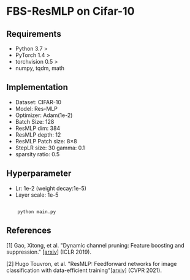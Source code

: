 # FBS-ResMLP on Cifar-10
## Requirements
+ Python 3.7 >
+ PyTorch 1.4 >
+ torchvision 0.5 >
+ numpy, tqdm, math
## Implementation
+ Dataset: CIFAR-10
+ Model: Res-MLP
+ Optimizer: Adam(1e-2)
+ Batch Size: 128
+ ResMLP dim: 384
+ ResMLP depth: 12
+ ResMLP Patch size: 8×8
+ StepLR size: 30 gamma: 0.1
+ sparsity ratio: 0.5
## Hyperparameter
+ Lr: 1e-2 (weight decay:1e-5)
+ Layer scale: 1e-5
## 
```
    python main.py
```
## References
[1] Gao, Xitong, et al. "Dynamic channel pruning: Feature boosting and suppression." [[arxiv]](https://arxiv.org/abs/810.05331) (ICLR 2019).

[2] Hugo Touvron, et al. "ResMLP: Feedforward networks for image classification with data-efficient training"[[arxiv]](https://arxiv.org/abs/2105.03404) (CVPR 2021).
